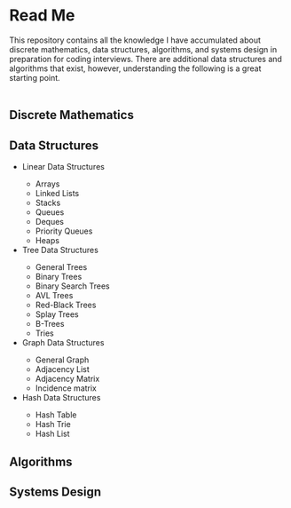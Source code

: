 # Read Me
This repository contains all the knowledge I have accumulated about discrete mathematics, data structures, algorithms, and systems design in preparation for coding interviews. There are additional data structures and algorithms that exist, however, understanding the following is a great starting point.<br><br>
<h2>Discrete Mathematics</h2>

<h2>Data Structures</h2>
<ul>
  <li>Linear Data Structures</li>
  <ul>
    <li>Arrays</li>
    <li>Linked Lists</li>
    <li>Stacks</li>
    <li>Queues</li>
    <li>Deques</li>
    <li>Priority Queues</li>
    <li>Heaps</li>
  </ul>
  <li>Tree Data Structures</li>
  <ul>
    <li>General Trees</li>
    <li>Binary Trees</li>
    <li>Binary Search Trees</li>
    <li>AVL Trees</li>
    <li>Red-Black Trees</li>
    <li>Splay Trees</li>
    <li>B-Trees</li>
    <li>Tries</li>
  </ul>
  <li>Graph Data Structures</li>
  <ul>
    <li>General Graph</li>
    <li>Adjacency List</li>
    <li>Adjacency Matrix</li>
    <li>Incidence matrix</li>
  </ul>
  <li>Hash Data Structures</li>
  <ul>
    <li>Hash Table</li>
    <li>Hash Trie</li>
    <li>Hash List</li>
  </ul>
  
  
</ul>
<h2>Algorithms</h2>
<h2>Systems Design</h2>
